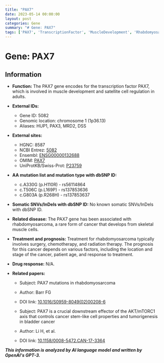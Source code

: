 ```yaml
---
title: "PAX7"
date: 2023-05-14 00:00:00
layout: post
categories: Gene
summary: "# Gene: PAX7"
tags: ['PAX7', 'TranscriptionFactor', 'MuscleDevelopment', 'Rhabdomyosarcoma', 'Cancer', 'Treatment', 'Prognosis', 'AKT/mTORC1Axis']
---
```


# Gene: PAX7

## Information

- **Function:** The PAX7 gene encodes for the transcription factor PAX7, which is involved in muscle development and satellite cell regulation in adults.

- **External IDs:**
    - Gene ID: 5082
    - Genomic location: chromosome 1 (1p36.13)
    - Aliases: HUP1, PAX3, MRD2, DSS

- **External sites:**
    - HGNC: 8587
    - NCBI Entrez: [5082]([Click](https://www.ncbi.nlm.nih.gov/gene/5082))
    - Ensembl: [ENSG00000132688]([Click](https://www.ensembl.org/Homo_sapiens/Gene/Summary?db=core;g=ENSG00000132688;r=1:23034638-23054800))
    - OMIM: [PAX7]([Click](https://www.omim.org/search/?index=entry&start=1&limit=10&sort=score+desc&search=PAX7))
    - UniProtKB/Swiss-Prot: [P23759]([Click](https://www.uniprot.org/uniprot/P23759))

- **AA mutation list and mutation type with dbSNP ID:**
    - c.A330G (p.H110R) - rs56114864
    - c.T506C (p.L169P) - rs137853636
    - c.G803A (p.R268H) - rs137853637

- **Somatic SNVs/InDels with dbSNP ID:** No known somatic SNVs/InDels with dbSNP ID.

- **Related disease:** The PAX7 gene has been associated with rhabdomyosarcoma, a rare form of cancer that develops from skeletal muscle cells.

- **Treatment and prognosis:** Treatment for rhabdomyosarcoma typically involves surgery, chemotherapy, and radiation therapy. The prognosis for this cancer depends on various factors, including the location and stage of the cancer, patient age, and response to treatment.

- **Drug response:** N/A.

- **Related papers:**
    - Subject: PAX7 mutations in rhabdomyosarcoma
    - Author: Barr FG
    - DOI link: [10.1016/S0959-8049(02)00208-6]([Click](https://doi.org/10.1016/S0959-8049(02)00208-6))
    
    - Subject: PAX7 is a crucial downstream effector of the AKT/mTORC1 axis that controls cancer stem-like cell properties and tumorigenesis in bladder cancer
    - Author: Li H, et al.
    - DOI link: [10.1158/0008-5472.CAN-17-3364]([Click](https://doi.org/10.1158/0008-5472.CAN-17-3364))

**_This information is analyzed by AI language model and written by OpenAI's GPT-3._**